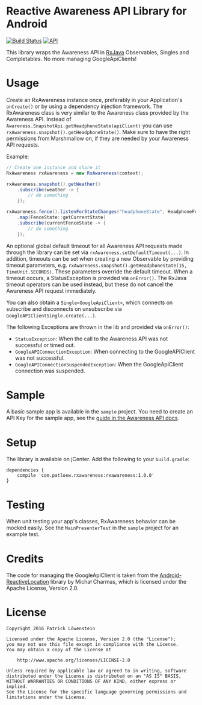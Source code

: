 # Reactive Awareness API Library for Android

[![Build Status](https://travis-ci.org/patloew/RxAwareness.svg?branch=master)](https://travis-ci.org/patloew/RxAwareness) [![API](https://img.shields.io/badge/API-9%2B-brightgreen.svg?style=flat)](https://android-arsenal.com/api?level=9)

This library wraps the Awareness API in [RxJava](https://github.com/ReactiveX/RxJava) Observables, Singles and Completables. No more managing GoogleApiClients!

# Usage

Create an RxAwareness instance once, preferably in your Application's `onCreate()` or by using a dependency injection framework. The RxAwareness class is very similar to the Awareness class provided by the Awareness API. Instead of `Awareness.SnapshotApi.getHeadphoneState(apiClient)` you can use `rxAwareness.snapshot().getHeadphoneState()`. Make sure to have the right permissions from Marshmallow on, if they are needed by your Awareness API requests.

Example:

```java
// Create one instance and share it
RxAwareness rxAwareness = new RxAwareness(context);

rxAwareness.snapshot().getWeather()
    .subscribe(weather -> {
        // do something
    });

rxAwareness.fence().listenForStateChanges("headphoneState", HeadphoneFence.pluggingIn())
    .map(FenceState::getCurrentState)
    .subscribe(currentFenceState -> {
        // do something
    });
```

An optional global default timeout for all Awareness API requests made through the library can be set via `rxAwareness.setDefaultTimeout(...)`. In addition, timeouts can be set when creating a new Observable by providing timeout parameters, e.g. `rxAwareness.snapshot().getHeadphoneState(15, TimeUnit.SECONDS)`. These parameters override the default timeout. When a timeout occurs, a StatusException is provided via `onError()`. The RxJava timeout operators can be used instead, but these do not cancel the Awareness API request immediately.

You can also obtain a `Single<GoogleApiClient>`, which connects on subscribe and disconnects on unsubscribe via `GoogleAPIClientSingle.create(...)`.

The following Exceptions are thrown in the lib and provided via `onError()`:

* `StatusException`: When the call to the Awareness API was not successful or timed out.
* `GoogleAPIConnectionException`: When connecting to the GoogleAPIClient was not successful.
* `GoogleAPIConnectionSuspendedException`: When the GoogleApiClient connection was suspended.

# Sample

A basic sample app is available in the `sample` project. You need to create an API Key for the sample app, see the [guide in the Awareness API docs](https://developers.google.com/awareness/android-api/get-a-key).

# Setup

The library is available on jCenter. Add the following to your `build.gradle`:

	dependencies {
	    compile 'com.patloew.rxawareness:rxawareness:1.0.0'
	}

# Testing

When unit testing your app's classes, RxAwareness behavior can be mocked easily. See the `MainPresenterTest` in the `sample` project for an example test.

# Credits

The code for managing the GoogleApiClient is taken from the [Android-ReactiveLocation](https://github.com/mcharmas/Android-ReactiveLocation) library by Michał Charmas, which is licensed under the Apache License, Version 2.0.

# License

	Copyright 2016 Patrick Löwenstein

	Licensed under the Apache License, Version 2.0 (the "License");
	you may not use this file except in compliance with the License.
	You may obtain a copy of the License at

	    http://www.apache.org/licenses/LICENSE-2.0

	Unless required by applicable law or agreed to in writing, software
	distributed under the License is distributed on an "AS IS" BASIS,
	WITHOUT WARRANTIES OR CONDITIONS OF ANY KIND, either express or implied.
	See the License for the specific language governing permissions and
	limitations under the License.